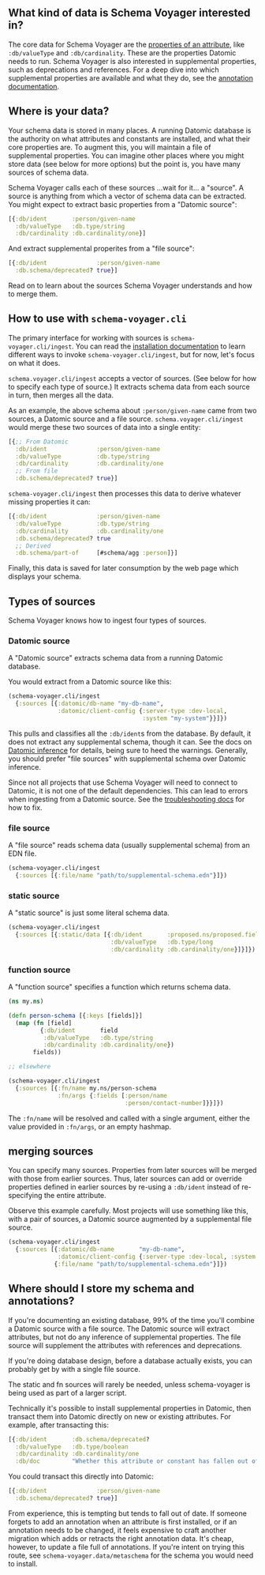 ## What kind of data is Schema Voyager interested in?

The core data for Schema Voyager are the [properties of an attribute](https://docs.datomic.com/cloud/schema/defining-schema.html), like `:db/valueType` and `:db/cardinality`.
These are the properties Datomic needs to run.
Schema Voyager is also interested in supplemental properties, such as deprecations and references.
For a deep dive into which supplemental properties are available and what they do, see the [annotation documentation](doc/annotations.md).

## Where is your data?

Your schema data is stored in many places.
A running Datomic database is the authority on what attributes and constants are installed, and what their core properties are.
To augment this, you will maintain a file of supplemental properties.
You can imagine other places where you might store data (see below for more options) but the point is, you have many sources of schema data.

Schema Voyager calls each of these sources ...wait for it... a "source".
A source is anything from which a vector of schema data can be extracted.
You might expect to extract basic properties from a "Datomic source":

```clojure
[{:db/ident       :person/given-name
  :db/valueType   :db.type/string
  :db/cardinality :db.cardinality/one}]
```

And extract supplemental properites from a "file source":

```clojure
[{:db/ident              :person/given-name
  :db.schema/deprecated? true}]
```

Read on to learn about the sources Schema Voyager understands and how to merge them.

## How to use with `schema-voyager.cli`

The primary interface for working with sources is `schema-voyager.cli/ingest`.
You can read the [installation documentation](doc/installation.md) to learn different ways to invoke `schema-voyager.cli/ingest`, but for now, let's focus on what it does.

`schema.voyager.cli/ingest` accepts a vector of sources.
(See below for how to specify each type of source.)
It extracts schema data from each source in turn, then merges all the data.

As an example, the above schema about `:person/given-name` came from two sources, a Datomic source and a file source.
`schema.voyager.cli/ingest` would merge these two sources of data into a single entity:

```clojure
[{;; From Datomic
  :db/ident              :person/given-name
  :db/valueType          :db.type/string
  :db/cardinality        :db.cardinality/one
  ;; From file
  :db.schema/deprecated? true}]
```

`schema-voyager.cli/ingest` then processes this data to derive whatever missing properties it can:

```clojure
[{:db/ident              :person/given-name
  :db/valueType          :db.type/string
  :db/cardinality        :db.cardinality/one
  :db.schema/deprecated? true
  ;; Derived
  :db.schema/part-of     [#schema/agg :person]}]
```

Finally, this data is saved for later consumption by the web page which displays your schema.

## Types of sources

Schema Voyager knows how to ingest four types of sources.

### Datomic source

A "Datomic source" extracts schema data from a running Datomic database.

You would extract from a Datomic source like this:
```clojure
(schema-voyager.cli/ingest
  {:sources [{:datomic/db-name "my-db-name",
              :datomic/client-config {:server-type :dev-local,
                                      :system "my-system"}}]})
```

This pulls and classifies all the `:db/ident`s from the database.
By default, it does not extract any supplemental schema, though it can.
See the docs on [Datomic inference](doc/datomic-inference.md) for details, being sure to heed the warnings.
Generally, you should prefer "file sources" with supplemental schema over Datomic inference.

Since not all projects that use Schema Voyager will need to connect to Datomic, it is not one of the default dependencies.
This can lead to errors when ingesting from a Datomic source.
See the [troubleshooting docs](doc/troubleshooting.md) for how to fix.

### file source

A "file source" reads schema data (usually supplemental schema) from an EDN file.

```clojure
(schema-voyager.cli/ingest 
  {:sources [{:file/name "path/to/supplemental-schema.edn"}]})
```

### static source

A "static source" is just some literal schema data.

```clojure
(schema-voyager.cli/ingest 
  {:sources [{:static/data [{:db/ident       :proposed.ns/proposed.field
                             :db/valueType   :db.type/long
                             :db/cardinality :db.cardinality/one}]}]})
```
  

### function source

A "function source" specifies a function which returns schema data.

```clojure
(ns my.ns)

(defn person-schema [{:keys [fields]}]
  (map (fn [field]
         {:db/ident       field
          :db/valueType   :db.type/string
          :db/cardinality :db.cardinality/one})
       fields))

;; elsewhere

(schema-voyager.cli/ingest 
  {:sources [{:fn/name my.ns/person-schema
              :fn/args {:fields [:person/name
                                 :person/contact-number]}}]})
```

The `:fn/name` will be resolved and called with a single argument, either the value provided in `:fn/args`, or an empty hashmap.

## merging sources

You can specify many sources.
Properties from later sources will be merged with those from earlier sources.
Thus, later sources can add or override properties defined in earlier sources by re-using a `:db/ident` instead of re-specifying the entire attribute.

Observe this example carefully.
Most projects will use something like this, with a pair of sources, a Datomic source augmented by a supplemental file source.

```clojure
(schema-voyager.cli/ingest 
  {:sources [{:datomic/db-name       "my-db-name",
              :datomic/client-config {:server-type :dev-local, :system "my-system"}}
             {:file/name "path/to/supplemental-schema.edn"}]})
```

## Where should I store my schema and annotations?

If you're documenting an existing database, 99% of the time you'll combine a Datomic source with a file source.
The Datomic source will extract attributes, but not do any inference of supplemental properties.
The file source will supplement the attributes with references and deprecations.

If you're doing database design, before a database actually exists, you can probably get by with a single file source.

The static and fn sources will rarely be needed, unless schema-voyager is being used as part of a larger script.

Technically it's possible to install supplemental properties in Datomic, then transact them into Datomic directly on new or existing attributes.
For example, after transacting this:

```clojure
[{:db/ident       :db.schema/deprecated?
  :db/valueType   :db.type/boolean
  :db/cardinality :db.cardinality/one
  :db/doc         "Whether this attribute or constant has fallen out of use. Often used with :db.schema/see-also, to point to a new way of storing some data."}]
```

You could transact this directly into Datomic:

```clojure
[{:db/ident              :person/given-name
  :db.schema/deprecated? true}]
```

From experience, this is tempting but tends to fall out of date.
If someone forgets to add an annotation when an attribute is first installed, or if an annotation needs to be changed, it feels expensive to craft another migration which adds or retracts the right annotation data.
It's cheap, however, to update a file full of annotations.
If you're intent on trying this route, see `schema-voyager.data/metaschema` for the schema you would need to install.
